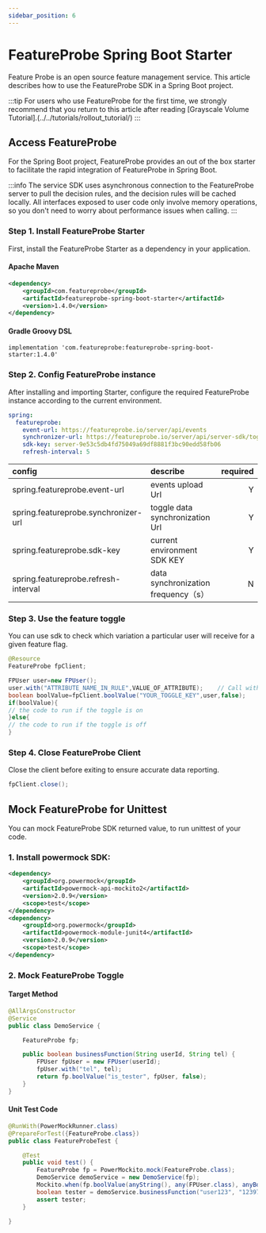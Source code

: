 ```yaml
---
sidebar_position: 6
---
```


# FeatureProbe Spring Boot Starter

Feature Probe is an open source feature management service. 
This article describes how to use the FeatureProbe SDK in a Spring Boot project.

:::tip
For users who use FeatureProbe for the first time, we strongly recommend that you return to this article after reading [Grayscale Volume Tutorial].(../../tutorials/rollout_tutorial/)
:::

## Access FeatureProbe

For the Spring Boot project, FeatureProbe provides an out of the box starter to facilitate the rapid integration of FeatureProbe in Spring Boot.

:::info
The service SDK uses asynchronous connection to the FeatureProbe server to pull the decision rules,
and the decision rules will be cached locally. All interfaces exposed to user code only involve memory operations, 
so you don't need to worry about performance issues when calling.
:::

### Step 1. Install FeatureProbe Starter

First, install the FeatureProbe Starter as a dependency in your application.

#### Apache Maven

```xml
<dependency>
    <groupId>com.featureprobe</groupId>
    <artifactId>featureprobe-spring-boot-starter</artifactId>
    <version>1.4.0</version>
</dependency>
```

#### Gradle Groovy DSL

```text
implementation 'com.featureprobe:featureprobe-spring-boot-starter:1.4.0'
```

### Step 2. Config FeatureProbe instance

After installing and importing Starter, configure the required FeatureProbe instance according to the current environment.

```yaml
spring:
  featureprobe:
    event-url: https://featureprobe.io/server/api/events
    synchronizer-url: https://featureprobe.io/server/api/server-sdk/toggles
    sdk-key: server-9e53c5db4fd75049a69df8881f3bc90edd58fb06
    refresh-interval: 5
```

| config                               | describe                          | required |
|:-------------------------------------|:----------------------------------|---------:|
| spring.featureprobe.event-url        | events upload Url                 |        Y |
| spring.featureprobe.synchronizer-url | toggle data synchronization Url              |        Y |
| spring.featureprobe.sdk-key          | current environment SDK KEY       |        Y |
| spring.featureprobe.refresh-interval | data synchronization frequency（s） |        N |



### Step 3. Use the feature toggle

You can use sdk to check which variation a particular user will receive for a given feature flag.

```java
@Resource
FeatureProbe fpClient;
```

```java
FPUser user=new FPUser();
user.with("ATTRIBUTE_NAME_IN_RULE",VALUE_OF_ATTRIBUTE);    // Call with() for each attribute used in Rule.
boolean boolValue=fpClient.boolValue("YOUR_TOGGLE_KEY",user,false);
if(boolValue){
// the code to run if the toggle is on
}else{
// the code to run if the toggle is off
}
```

### Step 4. Close FeatureProbe Client

Close the client before exiting to ensure accurate data reporting.

```java
fpClient.close();
```

## Mock FeatureProbe for Unittest

You can mock FeatureProbe SDK returned value, to run unittest of your code.

### 1. Install powermock SDK:

```xml
<dependency>
    <groupId>org.powermock</groupId>
    <artifactId>powermock-api-mockito2</artifactId>
    <version>2.0.9</version>
    <scope>test</scope>
</dependency>
<dependency>
    <groupId>org.powermock</groupId>
    <artifactId>powermock-module-junit4</artifactId>
    <version>2.0.9</version>
    <scope>test</scope>
</dependency>
```

### 2. Mock FeatureProbe Toggle

#### Target Method

```java
@AllArgsConstructor
@Service
public class DemoService {

    FeatureProbe fp;

    public boolean businessFunction(String userId, String tel) {
        FPUser fpUser = new FPUser(userId);
        fpUser.with("tel", tel);
        return fp.boolValue("is_tester", fpUser, false);
    }
}
```
#### Unit Test Code

```java
@RunWith(PowerMockRunner.class)
@PrepareForTest({FeatureProbe.class})
public class FeatureProbeTest {

    @Test
    public void test() {
        FeatureProbe fp = PowerMockito.mock(FeatureProbe.class);
        DemoService demoService = new DemoService(fp);
        Mockito.when(fp.boolValue(anyString(), any(FPUser.class), anyBoolean())).thenReturn(true);
        boolean tester = demoService.businessFunction("user123", "12397347232");
        assert tester;
    }

}
```